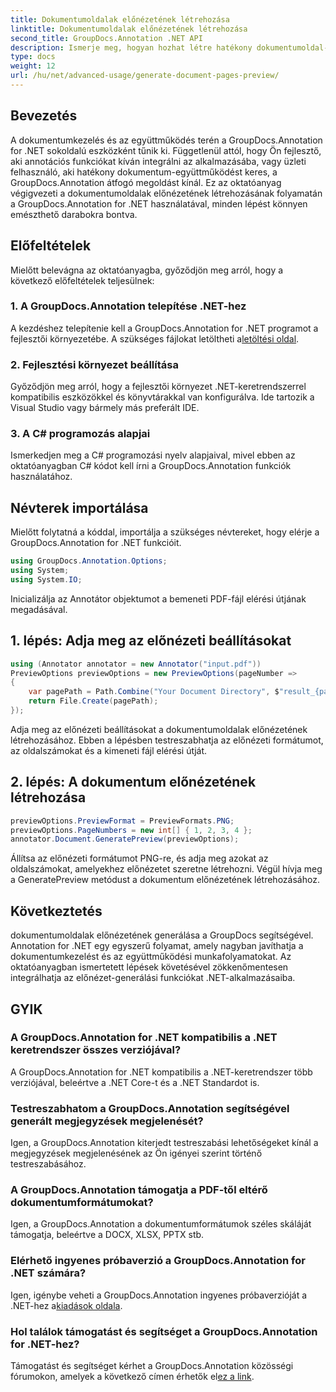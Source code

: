 ```yaml
---
title: Dokumentumoldalak előnézetének létrehozása
linktitle: Dokumentumoldalak előnézetének létrehozása
second_title: GroupDocs.Annotation .NET API
description: Ismerje meg, hogyan hozhat létre hatékony dokumentumoldal-előnézetet a GroupDocs.Annotation for .NET használatával. Fokozza dokumentumkezelési munkafolyamatait ezzel az átfogóval.
type: docs
weight: 12
url: /hu/net/advanced-usage/generate-document-pages-preview/
---
```

## Bevezetés
A dokumentumkezelés és az együttműködés terén a GroupDocs.Annotation for .NET sokoldalú eszközként tűnik ki. Függetlenül attól, hogy Ön fejlesztő, aki annotációs funkciókat kíván integrálni az alkalmazásába, vagy üzleti felhasználó, aki hatékony dokumentum-együttműködést keres, a GroupDocs.Annotation átfogó megoldást kínál. Ez az oktatóanyag végigvezeti a dokumentumoldalak előnézetének létrehozásának folyamatán a GroupDocs.Annotation for .NET használatával, minden lépést könnyen emészthető darabokra bontva.
## Előfeltételek
Mielőtt belevágna az oktatóanyagba, győződjön meg arról, hogy a következő előfeltételek teljesülnek:
### 1. A GroupDocs.Annotation telepítése .NET-hez
 A kezdéshez telepítenie kell a GroupDocs.Annotation for .NET programot a fejlesztői környezetébe. A szükséges fájlokat letöltheti a[letöltési oldal](https://releases.groupdocs.com/annotation/net/).
### 2. Fejlesztési környezet beállítása
Győződjön meg arról, hogy a fejlesztői környezet .NET-keretrendszerrel kompatibilis eszközökkel és könyvtárakkal van konfigurálva. Ide tartozik a Visual Studio vagy bármely más preferált IDE.
### 3. A C# programozás alapjai
Ismerkedjen meg a C# programozási nyelv alapjaival, mivel ebben az oktatóanyagban C# kódot kell írni a GroupDocs.Annotation funkciók használatához.

## Névterek importálása
Mielőtt folytatná a kóddal, importálja a szükséges névtereket, hogy elérje a GroupDocs.Annotation for .NET funkcióit.

```csharp
using GroupDocs.Annotation.Options;
using System;
using System.IO;

```
Inicializálja az Annotátor objektumot a bemeneti PDF-fájl elérési útjának megadásával.
## 1. lépés: Adja meg az előnézeti beállításokat
```csharp
using (Annotator annotator = new Annotator("input.pdf"))
PreviewOptions previewOptions = new PreviewOptions(pageNumber =>
{
    var pagePath = Path.Combine("Your Document Directory", $"result_{pageNumber}.png");
    return File.Create(pagePath);
});
```
Adja meg az előnézeti beállításokat a dokumentumoldalak előnézetének létrehozásához. Ebben a lépésben testreszabhatja az előnézeti formátumot, az oldalszámokat és a kimeneti fájl elérési útját.
## 2. lépés: A dokumentum előnézetének létrehozása
```csharp
previewOptions.PreviewFormat = PreviewFormats.PNG;
previewOptions.PageNumbers = new int[] { 1, 2, 3, 4 };
annotator.Document.GeneratePreview(previewOptions);
```
Állítsa az előnézeti formátumot PNG-re, és adja meg azokat az oldalszámokat, amelyekhez előnézetet szeretne létrehozni. Végül hívja meg a GeneratePreview metódust a dokumentum előnézetének létrehozásához.

## Következtetés
dokumentumoldalak előnézetének generálása a GroupDocs segítségével. Annotation for .NET egy egyszerű folyamat, amely nagyban javíthatja a dokumentumkezelést és az együttműködési munkafolyamatokat. Az oktatóanyagban ismertetett lépések követésével zökkenőmentesen integrálhatja az előnézet-generálási funkciókat .NET-alkalmazásaiba.
## GYIK
### A GroupDocs.Annotation for .NET kompatibilis a .NET keretrendszer összes verziójával?
A GroupDocs.Annotation for .NET kompatibilis a .NET-keretrendszer több verziójával, beleértve a .NET Core-t és a .NET Standardot is.
### Testreszabhatom a GroupDocs.Annotation segítségével generált megjegyzések megjelenését?
Igen, a GroupDocs.Annotation kiterjedt testreszabási lehetőségeket kínál a megjegyzések megjelenésének az Ön igényei szerint történő testreszabásához.
### A GroupDocs.Annotation támogatja a PDF-től eltérő dokumentumformátumokat?
Igen, a GroupDocs.Annotation a dokumentumformátumok széles skáláját támogatja, beleértve a DOCX, XLSX, PPTX stb.
### Elérhető ingyenes próbaverzió a GroupDocs.Annotation for .NET számára?
Igen, igénybe veheti a GroupDocs.Annotation ingyenes próbaverzióját a .NET-hez a[kiadások oldala](https://releases.groupdocs.com/).
### Hol találok támogatást és segítséget a GroupDocs.Annotation for .NET-hez?
 Támogatást és segítséget kérhet a GroupDocs.Annotation közösségi fórumokon, amelyek a következő címen érhetők el[ez a link](https://forum.groupdocs.com/c/annotation/10).